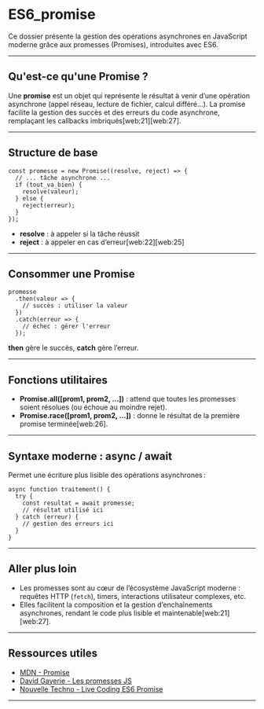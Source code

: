 # ES6_promise

Ce dossier présente la gestion des opérations asynchrones en JavaScript moderne grâce aux promesses (Promises), introduites avec ES6.

---

## Qu'est-ce qu'une Promise ?

Une **promise** est un objet qui représente le résultat à venir d’une opération asynchrone (appel réseau, lecture de fichier, calcul différé...).
La promise facilite la gestion des succès et des erreurs du code asynchrone, remplaçant les callbacks imbriqués[web:21][web:27].

---

## Structure de base

```
const promesse = new Promise((resolve, reject) => {
  // ... tâche asynchrone ...
  if (tout_va_bien) {
    resolve(valeur);
  } else {
    reject(erreur);
  }
});
```
- **resolve** : à appeler si la tâche réussit
- **reject** : à appeler en cas d’erreur[web:22][web:25]

---

## Consommer une Promise

```
promesse
  .then(valeur => {
    // succès : utiliser la valeur
  })
  .catch(erreur => {
    // échec : gérer l'erreur
  });
```
**then** gère le succès, **catch** gère l’erreur.

---

## Fonctions utilitaires

- **Promise.all([prom1, prom2, ...])** : attend que toutes les promesses soient résolues (ou échoue au moindre rejet).
- **Promise.race([prom1, prom2, ...])** : donne le résultat de la première promise terminée[web:26].

---

## Syntaxe moderne : async / await

Permet une écriture plus lisible des opérations asynchrones :

```
async function traitement() {
  try {
    const resultat = await promesse;
    // résultat utilisé ici
  } catch (erreur) {
    // gestion des erreurs ici
  }
}
```

---

## Aller plus loin

- Les promesses sont au cœur de l’écosystème JavaScript moderne : requêtes HTTP (`fetch`), timers, interactions utilisateur complexes, etc.
- Elles facilitent la composition et la gestion d’enchaînements asynchrones, rendant le code plus lisible et maintenable[web:21][web:27].

---

## Ressources utiles

- [MDN - Promise](https://developer.mozilla.org/fr/docs/Web/JavaScript/Reference/Global_Objects/Promise)
- [David Gayerie - Les promesses JS](https://gayerie.dev/docs/js/javascript/promesse.html)
- [Nouvelle Techno - Live Coding ES6 Promise](https://nouvelle-techno.fr/articles/live-coding-les-promesses-async-et-await)

---